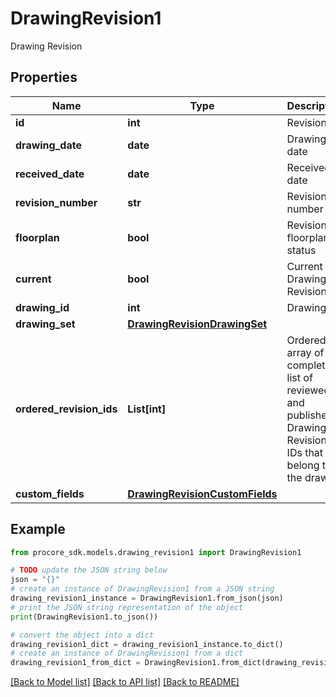 # DrawingRevision1

Drawing Revision

## Properties

Name | Type | Description | Notes
------------ | ------------- | ------------- | -------------
**id** | **int** | Revision ID | [optional] 
**drawing_date** | **date** | Drawing date | [optional] 
**received_date** | **date** | Received date | [optional] 
**revision_number** | **str** | Revision number | [optional] 
**floorplan** | **bool** | Revision floorplan status | [optional] 
**current** | **bool** | Current Drawing Revision | [optional] 
**drawing_id** | **int** | Drawing ID | [optional] 
**drawing_set** | [**DrawingRevisionDrawingSet**](DrawingRevisionDrawingSet.md) |  | [optional] 
**ordered_revision_ids** | **List[int]** | Ordered array of the complete list of reviewed and published Drawing Revision IDs that belong to the drawing | [optional] 
**custom_fields** | [**DrawingRevisionCustomFields**](DrawingRevisionCustomFields.md) |  | [optional] 

## Example

```python
from procore_sdk.models.drawing_revision1 import DrawingRevision1

# TODO update the JSON string below
json = "{}"
# create an instance of DrawingRevision1 from a JSON string
drawing_revision1_instance = DrawingRevision1.from_json(json)
# print the JSON string representation of the object
print(DrawingRevision1.to_json())

# convert the object into a dict
drawing_revision1_dict = drawing_revision1_instance.to_dict()
# create an instance of DrawingRevision1 from a dict
drawing_revision1_from_dict = DrawingRevision1.from_dict(drawing_revision1_dict)
```
[[Back to Model list]](../README.md#documentation-for-models) [[Back to API list]](../README.md#documentation-for-api-endpoints) [[Back to README]](../README.md)


